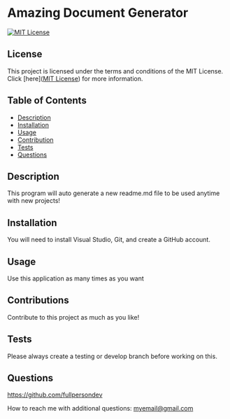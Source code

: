 
# Amazing Document Generator

[![MIT License](https://img.shields.io/badge/License-MIT-yellow.svg)](https://opensource.org/licenses/MIT)

## License

This project is licensed under the terms and conditions of the MIT License.  Click [here]([MIT License](https://opensource.org/licenses/MIT)) for more information.


## Table of Contents
- [Description](#description)
- [Installation](#installation)
- [Usage](#usage)
- [Contribution](#contribution)
- [Tests](#tests)
- [Questions](#questions)


## Description
This program will auto generate a new readme.md file to be used anytime with new projects!

## Installation
You will need to install Visual Studio, Git, and create a GitHub account.

## Usage
Use this application as many times as you want

## Contributions
Contribute to this project as much as you like!

## Tests
Please always create a testing or develop branch before working on this.

## Questions
https://github.com/fullpersondev

How to reach me with additional questions:
myemail@gmail.com
